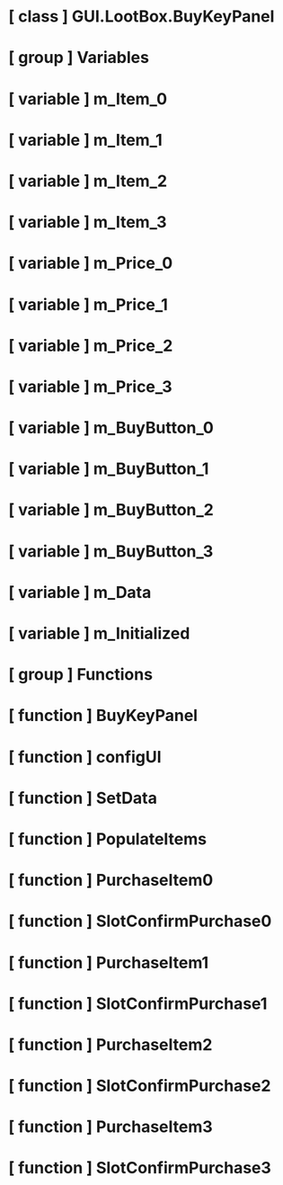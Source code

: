 # [ class ] GUI.LootBox.BuyKeyPanel

# [ group ] Variables

# [ variable ] m_Item_0

# [ variable ] m_Item_1

# [ variable ] m_Item_2

# [ variable ] m_Item_3

# [ variable ] m_Price_0

# [ variable ] m_Price_1

# [ variable ] m_Price_2

# [ variable ] m_Price_3

# [ variable ] m_BuyButton_0

# [ variable ] m_BuyButton_1

# [ variable ] m_BuyButton_2

# [ variable ] m_BuyButton_3

# [ variable ] m_Data

# [ variable ] m_Initialized

# [ group ] Functions

# [ function ] BuyKeyPanel

# [ function ] configUI

# [ function ] SetData

# [ function ] PopulateItems

# [ function ] PurchaseItem0

# [ function ] SlotConfirmPurchase0

# [ function ] PurchaseItem1

# [ function ] SlotConfirmPurchase1

# [ function ] PurchaseItem2

# [ function ] SlotConfirmPurchase2

# [ function ] PurchaseItem3

# [ function ] SlotConfirmPurchase3

